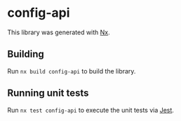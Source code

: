 # config-api

This library was generated with [Nx](https://nx.dev).

## Building

Run `nx build config-api` to build the library.

## Running unit tests

Run `nx test config-api` to execute the unit tests via [Jest](https://jestjs.io).
